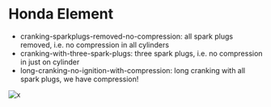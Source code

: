 # Honda Element

* cranking-sparkplugs-removed-no-compression: all spark plugs removed, i.e. no compression in all cylinders
* cranking-with-three-spark-plugs: three spark plugs, i.e. no compression in just on cylinder
* long-cranking-no-ignition-with-compression: long cranking with all spark plugs, we have compression!

![x](OEM-Docs/Honda/2003-element/digital/sample.png)
